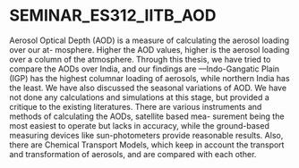 # SEMINAR_ES312_IITB_AOD
Aerosol Optical Depth (AOD) is a measure of calculating the aerosol loading over our at-
mosphere. Higher the AOD values, higher is the aerosol loading over a column of the
atmosphere. Through this thesis, we have tried to compare the AODs over India, and our
findings are —Indo-Gangatic Plain (IGP) has the highest columnar loading of aerosols, while
northern India has the least. We have also discussed the seasonal variations of AOD. We
have not done any calculations and simulations at this stage, but provided a critique to the
existing literatures.
There are various instruments and methods of calculating the AODs, satellite based mea-
surement being the most easiest to operate but lacks in accuracy, while the ground-based
measuring devices like sun-photometers provide reasonable results. Also, there are Chemical
Transport Models, which keep in account the transport and transformation of aerosols, and
are compared with each other.
